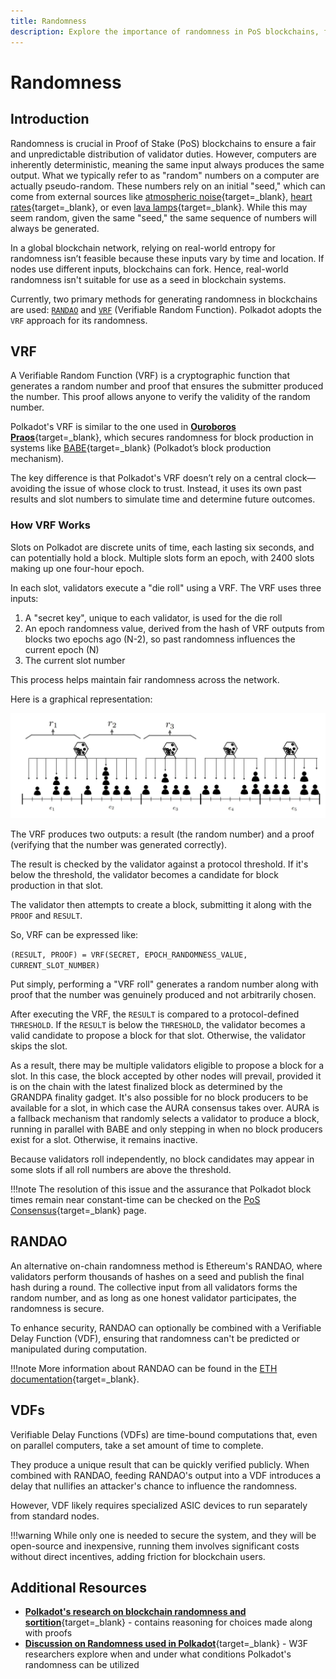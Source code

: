 ```yaml
---
title: Randomness
description: Explore the importance of randomness in PoS blockchains, focusing on Polkadot’s VRF-based approach to ensure fairness and security in validator selection.
---
```


# Randomness

## Introduction

Randomness is crucial in Proof of Stake (PoS) blockchains to ensure a fair and unpredictable distribution of validator duties. However, computers are inherently deterministic, meaning the same input always produces the same output. What we typically refer to as "random" numbers on a computer are actually pseudo-random. These numbers rely on an initial "seed," which can come from external sources like [atmospheric noise](https://www.random.org/randomness/){target=\_blank}, [heart rates](https://mdpi.altmetric.com/details/47574324){target=\_blank}, or even [lava lamps](https://en.wikipedia.org/wiki/Lavarand){target=\_blank}. While this may seem random, given the same "seed," the same sequence of numbers will always be generated.

In a global blockchain network, relying on real-world entropy for randomness isn’t feasible because these inputs vary by time and location. If nodes use different inputs, blockchains can fork. Hence, real-world randomness isn't suitable for use as a seed in blockchain systems.

Currently, two primary methods for generating randomness in blockchains are used: [`RANDAO`](#randao) and [`VRF`](#vrf) (Verifiable Random Function). Polkadot adopts the `VRF` approach for its randomness.

## VRF

A Verifiable Random Function (VRF) is a cryptographic function that generates a random number and proof that ensures the submitter produced the number. This proof allows anyone to verify the validity of the random number.

Polkadot's VRF is similar to the one used in [**Ouroboros Praos**](https://eprint.iacr.org/2017/573.pdf){target=\_blank}, which secures randomness for block production in systems like [BABE](TODO:update-path){target=\_blank} (Polkadot’s block production mechanism). 

The key difference is that Polkadot's VRF doesn’t rely on a central clock—avoiding the issue of whose clock to trust. Instead, it uses its own past results and slot numbers to simulate time and determine future outcomes.

### How VRF Works

Slots on Polkadot are discrete units of time, each lasting six seconds, and can potentially hold a block. Multiple slots form an epoch, with 2400 slots making up one four-hour epoch.

In each slot, validators execute a "die roll" using a VRF. The VRF uses three inputs:

1. A "secret key", unique to each validator, is used for the die roll
2. An epoch randomness value, derived from the hash of VRF outputs from blocks two epochs ago (N-2), so past randomness influences the current epoch (N)
3. The current slot number

This process helps maintain fair randomness across the network.

Here is a graphical representation:

![](/images/polkadot-protocol/basics/blocks-transactions-fees/randomness/slots-epochs.webp)

The VRF produces two outputs: a result (the random number) and a proof (verifying that the number was generated correctly).

The result is checked by the validator against a protocol threshold. If it's below the threshold, the validator becomes a candidate for block production in that slot. 

The validator then attempts to create a block, submitting it along with the `PROOF` and `RESULT`.

So, VRF can be expressed like:

`(RESULT, PROOF) = VRF(SECRET, EPOCH_RANDOMNESS_VALUE, CURRENT_SLOT_NUMBER)`

Put simply, performing a "VRF roll" generates a random number along with proof that the number was genuinely produced and not arbitrarily chosen.

After executing the VRF, the `RESULT` is compared to a protocol-defined `THRESHOLD`. If the `RESULT` is below the `THRESHOLD`, the validator becomes a valid candidate to propose a block for that slot. Otherwise, the validator skips the slot.

As a result, there may be multiple validators eligible to propose a block for a slot. In this case, the block accepted by other nodes will prevail, provided it is on the chain with the latest finalized block as determined by the GRANDPA finality gadget. It's also possible for no block producers to be available for a slot, in which case the AURA consensus takes over. AURA is a fallback mechanism that randomly selects a validator to produce a block, running in parallel with BABE and only stepping in when no block producers exist for a slot. Otherwise, it remains inactive.

Because validators roll independently, no block candidates may appear in some slots if all roll numbers are above the threshold. 

!!!note
    The resolution of this issue and the assurance that Polkadot block times remain near constant-time can be checked on the [PoS Consensus](TODO:update-path){target=\_blank} page.

## RANDAO

An alternative on-chain randomness method is Ethereum's RANDAO, where validators perform thousands of hashes on a seed and publish the final hash during a round. The collective input from all validators forms the random number, and as long as one honest validator participates, the randomness is secure.

To enhance security, RANDAO can optionally be combined with a Verifiable Delay Function (VDF), ensuring that randomness can't be predicted or manipulated during computation.

!!!note
    More information about RANDAO can be found in the [ETH documentation](https://eth2book.info/capella/part2/building_blocks/randomness/){target=\_blank}.

## VDFs

Verifiable Delay Functions (VDFs) are time-bound computations that, even on parallel computers, take a set amount of time to complete. 

They produce a unique result that can be quickly verified publicly. When combined with RANDAO, feeding RANDAO's output into a VDF introduces a delay that nullifies an attacker's chance to influence the randomness.

However, VDF likely requires specialized ASIC devices to run separately from standard nodes.

!!!warning 
    While only one is needed to secure the system, and they will be open-source and inexpensive, running them involves significant costs without direct incentives, adding friction for blockchain users.

## Additional Resources

- [**Polkadot's research on blockchain randomness and sortition**](https://research.web3.foundation/Polkadot/protocols/block-production){target=\_blank} - contains reasoning for choices made along with proofs
- [**Discussion on Randomness used in Polkadot**](https://github.com/use-ink/ink/issues/57){target=\_blank} - W3F researchers explore when and under what conditions Polkadot's randomness can be utilized
